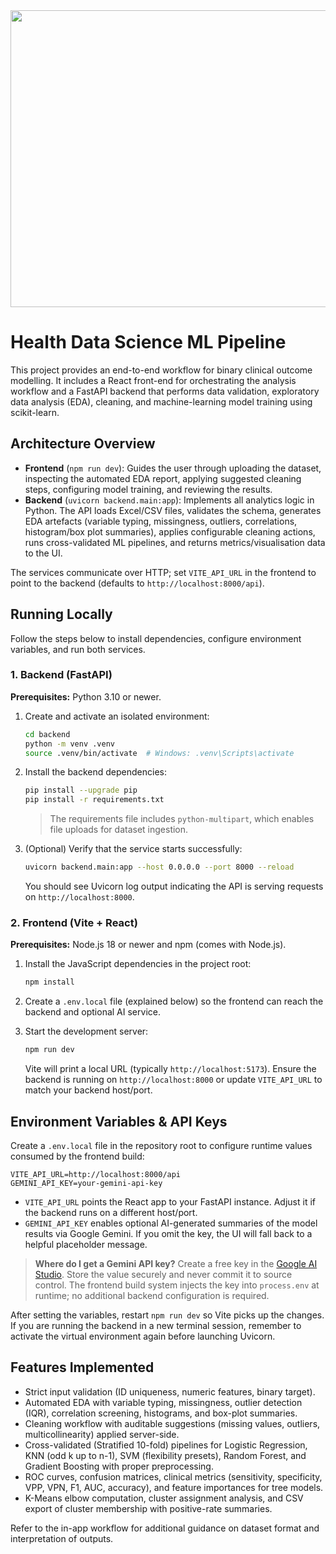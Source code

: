 <div align="center">
<img width="1200" height="475" alt="GHBanner" src="https://github.com/user-attachments/assets/0aa67016-6eaf-458a-adb2-6e31a0763ed6" />
</div>

# Health Data Science ML Pipeline

This project provides an end-to-end workflow for binary clinical outcome modelling. It includes a React front-end for orchestrating the analysis workflow and a FastAPI backend that performs data validation, exploratory data analysis (EDA), cleaning, and machine-learning model training using scikit-learn.

## Architecture Overview

- **Frontend** (`npm run dev`): Guides the user through uploading the dataset, inspecting the automated EDA report, applying suggested cleaning steps, configuring model training, and reviewing the results.
- **Backend** (`uvicorn backend.main:app`): Implements all analytics logic in Python. The API loads Excel/CSV files, validates the schema, generates EDA artefacts (variable typing, missingness, outliers, correlations, histogram/box plot summaries), applies configurable cleaning actions, runs cross-validated ML pipelines, and returns metrics/visualisation data to the UI.

The services communicate over HTTP; set `VITE_API_URL` in the frontend to point to the backend (defaults to `http://localhost:8000/api`).

## Running Locally

Follow the steps below to install dependencies, configure environment variables, and run both services.

### 1. Backend (FastAPI)

**Prerequisites:** Python 3.10 or newer.

1. Create and activate an isolated environment:

   ```bash
   cd backend
   python -m venv .venv
   source .venv/bin/activate  # Windows: .venv\Scripts\activate
   ```

2. Install the backend dependencies:

   ```bash
   pip install --upgrade pip
   pip install -r requirements.txt
   ```

   > The requirements file includes `python-multipart`, which enables file uploads for dataset ingestion.

3. (Optional) Verify that the service starts successfully:

   ```bash
   uvicorn backend.main:app --host 0.0.0.0 --port 8000 --reload
   ```

   You should see Uvicorn log output indicating the API is serving requests on `http://localhost:8000`.

### 2. Frontend (Vite + React)

**Prerequisites:** Node.js 18 or newer and npm (comes with Node.js).

1. Install the JavaScript dependencies in the project root:

   ```bash
   npm install
   ```

2. Create a `.env.local` file (explained below) so the frontend can reach the backend and optional AI service.

3. Start the development server:

   ```bash
   npm run dev
   ```

   Vite will print a local URL (typically `http://localhost:5173`). Ensure the backend is running on `http://localhost:8000` or update `VITE_API_URL` to match your backend host/port.

## Environment Variables & API Keys

Create a `.env.local` file in the repository root to configure runtime values consumed by the frontend build:

```
VITE_API_URL=http://localhost:8000/api
GEMINI_API_KEY=your-gemini-api-key
```

- `VITE_API_URL` points the React app to your FastAPI instance. Adjust it if the backend runs on a different host/port.
- `GEMINI_API_KEY` enables optional AI-generated summaries of the model results via Google Gemini. If you omit the key, the UI will fall back to a helpful placeholder message.

> **Where do I get a Gemini API key?** Create a free key in the [Google AI Studio](https://aistudio.google.com/app/apikey). Store the value securely and never commit it to source control. The frontend build system injects the key into `process.env` at runtime; no additional backend configuration is required.

After setting the variables, restart `npm run dev` so Vite picks up the changes. If you are running the backend in a new terminal session, remember to activate the virtual environment again before launching Uvicorn.

## Features Implemented

- Strict input validation (ID uniqueness, numeric features, binary target).
- Automated EDA with variable typing, missingness, outlier detection (IQR), correlation screening, histograms, and box-plot summaries.
- Cleaning workflow with auditable suggestions (missing values, outliers, multicollinearity) applied server-side.
- Cross-validated (Stratified 10-fold) pipelines for Logistic Regression, KNN (odd k up to n-1), SVM (flexibility presets), Random Forest, and Gradient Boosting with proper preprocessing.
- ROC curves, confusion matrices, clinical metrics (sensitivity, specificity, VPP, VPN, F1, AUC, accuracy), and feature importances for tree models.
- K-Means elbow computation, cluster assignment analysis, and CSV export of cluster membership with positive-rate summaries.

Refer to the in-app workflow for additional guidance on dataset format and interpretation of outputs.
